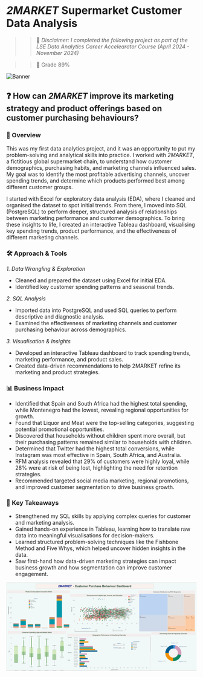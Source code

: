 # *2MARKET* Supermarket Customer Data Analysis

>> 🔦 *Disclaimer: I completed the following project as part of the LSE Data Analytics Career Accelearator Course (April 2024 - November 2024)*

>> 🔖 Grade 89%

![Banner](2Market_images/2MARKET.png)

## ❓ How can *2MARKET* improve its marketing strategy and product offerings based on customer purchasing behaviours?

### 📌 Overview

This was my first data analytics project, and it was an opportunity to put my problem-solving and analytical skills into practice. I worked with *2MARKET*, a fictitious global supermarket chain, to understand how customer demographics, purchasing habits, and marketing channels influenced sales. My goal was to identify the most profitable advertising channels, uncover spending trends, and determine which products performed best among different customer groups.

I started with Excel for exploratory data analysis (EDA), where I cleaned and organised the dataset to spot initial trends. From there, I moved into SQL (PostgreSQL) to perform deeper, structured analysis of relationships between marketing performance and customer demographics. To bring these insights to life, I created an interactive Tableau dashboard, visualising key spending trends, product performance, and the effectiveness of different marketing channels.

### 🛠️ Approach & Tools

*1. Data Wrangling & Exploration*

- Cleaned and prepared the dataset using Excel for initial EDA.
- Identified key customer spending patterns and seasonal trends.

*2. SQL Analysis*

- Imported data into PostgreSQL and used SQL queries to perform descriptive and diagnostic analysis.
- Examined the effectiveness of marketing channels and customer purchasing behaviour across demographics.

*3. Visualisation & Insights*

- Developed an interactive Tableau dashboard to track spending trends, marketing performance, and product sales.
- Created data-driven recommendations to help 2MARKET refine its marketing and product strategies.



### 📊 Business Impact

- Identified that Spain and South Africa had the highest total spending, while Montenegro had the lowest, revealing regional opportunities for growth.
- Found that Liquor and Meat were the top-selling categories, suggesting potential promotional opportunities.
- Discovered that households without children spent more overall, but their purchasing patterns remained similar to households with children.
- Determined that Twitter had the highest total conversions, while Instagram was most effective in Spain, South Africa, and Australia.
- RFM analysis revealed that 29% of customers were highly loyal, while 28% were at risk of being lost, highlighting the need for retention strategies.
- Recommended targeted social media marketing, regional promotions, and improved customer segmentation to drive business growth.

### 🎯 Key Takeaways

- Strengthened my SQL skills by applying complex queries for customer and marketing analysis.
- Gained hands-on experience in Tableau, learning how to translate raw data into meaningful visualisations for decision-makers.
- Learned structured problem-solving techniques like the Fishbone Method and Five Whys, which helped uncover hidden insights in the data.
- Saw first-hand how data-driven marketing strategies can impact business growth and how segmentation can improve customer engagement.




![Dashboard Preview](2Market_images/2Market_Dashboard.png)


